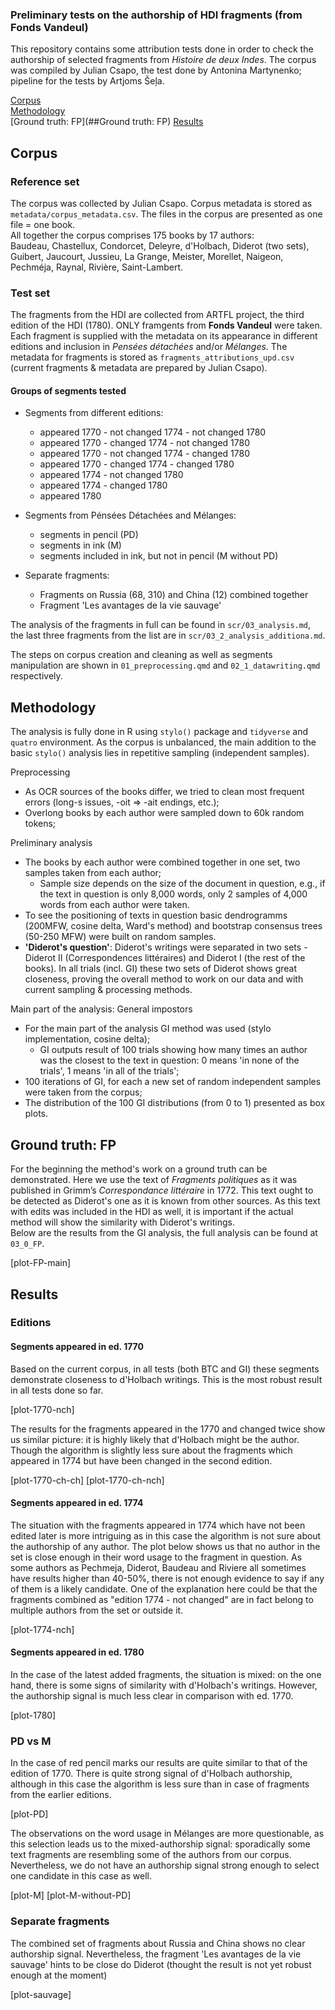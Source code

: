 ### Preliminary tests on the authorship of HDI fragments (from Fonds Vandeul)
  
This repository contains some attribution tests done in order to check the authorship of selected fragments from *Histoire de deux Indes*. The corpus was compiled by Julian Csapo, the test done by Antonina Martynenko; pipeline for the tests by Artjoms Šeļa.  
  
[Corpus](##Corpus)  
[Methodology](##Methodology)  
[Ground truth: FP](##Ground truth: FP)
[Results](##Restults)  

## Corpus
### Reference set
The corpus was collected by Julian Csapo. Corpus metadata is stored as `metadata/corpus_metadata.csv`. The files in the corpus are presented as one file = one book.  
All together the corpus comprises 175 books by 17 authors:  
Baudeau, Chastellux, Condorcet, Deleyre, d'Holbach, Diderot (two sets), Guibert, Jaucourt, Jussieu, La Grange, Meister, Morellet, Naigeon, Pechméja, Raynal, Rivière, Saint-Lambert.  

### Test set
The fragments from the HDI are collected from ARTFL project, the third edition of the HDI (1780). ONLY framgents from **Fonds Vandeul** were taken.  
Each fragment is supplied with the metadata on its appearance in different editions and inclusion in *Pensées détachées* and/or *Mélanges*. The metadata for fragments is stored as `fragments_attributions_upd.csv` (current fragments & metadata are prepared by Julian Csapo).

#### Groups of segments tested
- Segments from different editions:  
  - appeared 1770 - not changed 1774 - not changed 1780  
  - appeared 1770 - changed 1774 - not changed 1780  
  - appeared 1770 - not changed 1774 - changed 1780  
  - appeared 1770 - changed 1774 - changed 1780  
  - appeared 1774 - not changed 1780  
  - appeared 1774 - changed 1780  
  - appeared 1780  
  
- Segments from Pénsées Détachées and Mélanges:
  - segments in pencil (PD)
  - segments in ink (M)
  - segments included in ink, but not in pencil (M without PD)
  
- Separate fragments:
  - Fragments on Russia (68, 310) and China (12) combined together
  - Fragment 'Les avantages de la vie sauvage'
    
The analysis of the fragments in full can be found in `scr/03_analysis.md`, the last three fragments from the list are in `scr/03_2_analysis_additiona.md`.  

The steps on corpus creation and cleaning as well as segments manipulation are shown in `01_preprocessing.qmd` and `02_1_datawriting.qmd` respectively.

## Methodology
The analysis is fully done in R using `stylo()` package and `tidyverse` and `quatro` environment. As the corpus is unbalanced, the main addition to the basic `stylo()` analysis lies in repetitive sampling (independent samples).  
  
Preprocessing
- As OCR sources of the books differ, we tried to clean most frequent errors (long-s issues, -oit => -ait endings, etc.);
- Overlong books by each author were sampled down to 60k random tokens;  
  
Preliminary analysis  
- The books by each author were combined together in one set, two samples taken from each author; 
  - Sample size depends on the size of the document in question, e.g., if the text in question is only 8,000 words, only 2 samples of 4,000 words from each author were taken.
- To see the positioning of texts in question basic dendrogramms (200MFW, cosine delta, Ward's method) and bootstrap consensus trees (50-250 MFW) were built on random samples.  
- **'Diderot's question'**: Diderot's writings were separated in two sets - Diderot II (Correspondences littéraires) and Diderot I (the rest of the books). In all trials (incl. GI) these two sets of Diderot shows great closeness, proving the overall method to work on our data and with current sampling & processing methods.   
  
Main part of the analysis: General impostors  
- For the main part of the analysis GI method was used (stylo implementation, cosine delta);
  - GI outputs result of 100 trials showing how many times an author was the closest to the text in question: 0 means 'in none of the trials', 1 means 'in all of the trials';  
- 100 iterations of GI, for each a new set of random independent samples were taken from the corpus;  
- The distribution of the 100 GI distributions (from 0 to 1) presented as box plots.  

## Ground truth: FP
For the beginning the method's work on a ground truth can be demonstrated. Here we use the text of *Fragments politiques* as it was published in Grimm’s *Correspondance littéraire* in 1772. This text ought to be detected as Diderot's one as it is known from other sources. As this text with edits was included in the HDI as well, it is important if the actual method will show the similarity with Diderot's writings.  
Below are the results from the GI analysis, the full analysis can be found at `03_0_FP`.  
  
[plot-FP-main]


## Results
### Editions
#### Segments appeared in ed. 1770
Based on the current corpus, in all tests (both BTC and GI) these segments demonstrate closeness to d'Holbach writings. This is the most robust result in all tests done so far.

[plot-1770-nch]

The results for the fragments appeared in the 1770 and changed twice show us similar picture: it is highly likely that d'Holbach might be the author. Though the algorithm is slightly less sure about the fragments which appeared in 1774 but have been changed in the second edition.  

[plot-1770-ch-ch]
[plot-1770-ch-nch]

#### Segments appeared in ed. 1774
The situation with the fragments appeared in 1774 which have not been edited later is more intriguing as in this case the algorithm is not sure about the authorship of any author. The plot below shows us that no author in the set is close enough in their word usage to the fragment in question. As some authors as Pechmeja, Diderot, Baudeau and Riviere all sometimes have results higher than 40-50%, there is not enough evidence to say if any of them is a likely candidate. One of the explanation here could be that the fragments combined as "edition 1774 - not changed" are in fact belong to multiple authors from the set or outside it.

[plot-1774-nch]

#### Segments appeared in ed. 1780
In the case of the latest added fragments, the situation is mixed: on the one hand, there is some signs of similarity with d'Holbach's writings. However, the authorship signal is much less clear in comparison with ed. 1770.

[plot-1780]

### PD vs M
In the case of red pencil marks our results are quite similar to that of the edition of 1770. There is quite strong signal of d'Holbach authorship, although in this case the algorithm is less sure than in case of fragments from the earlier editions. 

[plot-PD]

The observations on the word usage in Mélanges are more questionable, as this selection leads us to the mixed-authorship signal: sporadically some text fragments are resembling some of the authors from our corpus. Nevertheless, we do not have an authorship signal strong enough to select one candidate in this case as well.

[plot-M]
[plot-M-without-PD]

### Separate fragments
The combined set of fragments about Russia and China shows no clear authorship signal. Nevertheless, the fragment 'Les avantages de la vie sauvage' hints to be close do Diderot (thought the result is not yet robust enough at the moment)

[plot-sauvage]
